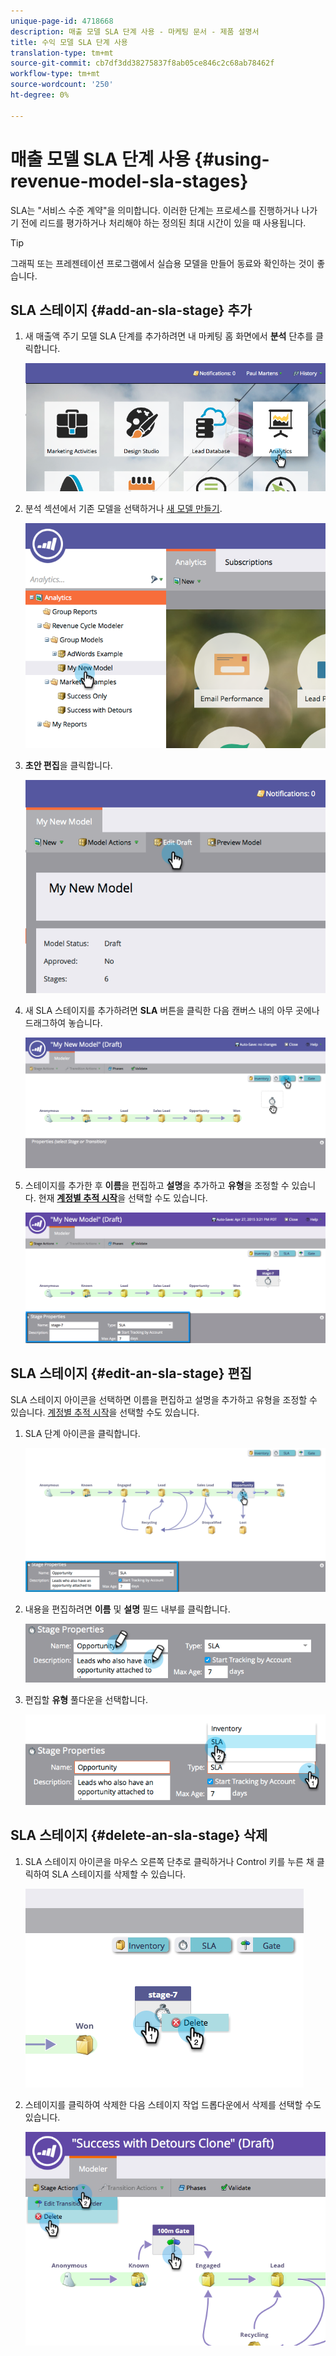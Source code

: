 ```yaml
---
unique-page-id: 4718668
description: 매출 모델 SLA 단계 사용 - 마케팅 문서 - 제품 설명서
title: 수익 모델 SLA 단계 사용
translation-type: tm+mt
source-git-commit: cb7df3dd38275837f8ab05ce846c2c68ab78462f
workflow-type: tm+mt
source-wordcount: '250'
ht-degree: 0%

---
```



# 매출 모델 SLA 단계 사용 {#using-revenue-model-sla-stages}

SLA는 &quot;서비스 수준 계약&quot;을 의미합니다. 이러한 단계는 프로세스를 진행하거나 나가기 전에 리드를 평가하거나 처리해야 하는 정의된 최대 시간이 있을 때 사용됩니다.

>[!TIP]
>
>그래픽 또는 프레젠테이션 프로그램에서 실습용 모델을 만들어 동료와 확인하는 것이 좋습니다.

## SLA 스테이지 {#add-an-sla-stage} 추가

1. 새 매출액 주기 모델 SLA 단계를 추가하려면 내 마케팅 홈 화면에서 **분석** 단추를 클릭합니다.

   ![](assets/image2015-4-27-11-3a54-3a41.png)

1. 분석 섹션에서 기존 모델을 선택하거나 [새 모델 만들기](/help/marketo/product-docs/reporting/revenue-cycle-analytics/revenue-cycle-models/create-a-new-revenue-model.md).

   ![](assets/image2015-4-27-15-3a6-3a30.png)

1. **초안 편집**&#x200B;을 클릭합니다.

   ![](assets/image2015-4-27-12-3a10-3a49.png)

1. 새 SLA 스테이지를 추가하려면 **SLA** 버튼을 클릭한 다음 캔버스 내의 아무 곳에나 드래그하여 놓습니다.

   ![](assets/image2015-4-27-15-3a32-3a10.png)

1. 스테이지를 추가한 후 **이름**&#x200B;을 편집하고 **설명**&#x200B;을 추가하고 **유형**&#x200B;을 조정할 수 있습니다. 현재 **[계정별 추적 시작](/help/marketo/product-docs/reporting/revenue-cycle-analytics/revenue-cycle-models/start-tracking-by-account-in-the-revenue-modeler.md)**&#x200B;을 선택할 수도 있습니다.

   ![](assets/image2015-4-27-17-3a0-3a39.png)

## SLA 스테이지 {#edit-an-sla-stage} 편집

SLA 스테이지 아이콘을 선택하면 이름을 편집하고 설명을 추가하고 유형을 조정할 수 있습니다. [계정별 추적 시작](/help/marketo/product-docs/reporting/revenue-cycle-analytics/revenue-cycle-models/start-tracking-by-account-in-the-revenue-modeler.md)을 선택할 수도 있습니다.

1. SLA 단계 아이콘을 클릭합니다.

   ![](assets/image2015-4-27-15-3a45-3a25.png)

1. 내용을 편집하려면 **이름** 및 **설명** 필드 내부를 클릭합니다.

   ![](assets/image2015-4-27-15-3a48-3a37.png)

1. 편집할 **유형** 풀다운을 선택합니다.

   ![](assets/image2015-4-27-15-3a51-3a27.png)

## SLA 스테이지 {#delete-an-sla-stage} 삭제

1. SLA 스테이지 아이콘을 마우스 오른쪽 단추로 클릭하거나 Control 키를 누른 채 클릭하여 SLA 스테이지를 삭제할 수 있습니다.

   ![](assets/image2015-4-27-16-3a2-3a47.png)

1. 스테이지를 클릭하여 삭제한 다음 스테이지 작업 드롭다운에서 삭제를 선택할 수도 있습니다.

   ![](assets/image2015-4-27-17-3a20-3a41.png)
